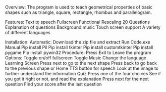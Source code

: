 Overview: The program is used to teach geometrical properties of basic shapes such as triangle, square, rectangle, rhombus and parallelogram.

Features:
Text to speech
Fullscreen
Functional Rescaling
20 Questions
Explanation of questions
Background music
Touch screen support
A variety of different languages

Installation:
Automatic:
Download the zip file and extract
Run Code.exe
Manual
Pip install Pil
Pip install tkinter
Pip install customtkinter
Pip install pygame
Pip install pywin32
Procedure:
Press Exit to Leave the program
Options:
Toggle on/off fullscreen
Toggle Music 
Change the language
Learning Screen
		Press next to go to the next shape
		Press back to go back to the previous shape or Home
		TTS button for speech
		Look at the image to further understand the information
Quiz
	Press one of the four choices 
	See if you got it right or not, and read the explanation
	Press next for the next question
	Find your score after the last question 
